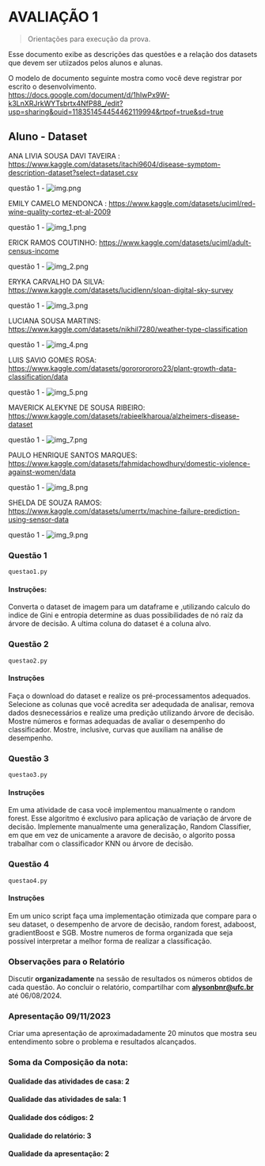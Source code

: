# AVALIAÇÃO 1 
> Orientações para execução da prova.

Esse documento exibe as descrições das questões e a relação dos datasets que devem ser utiizados 
pelos alunos e alunas.

O modelo de documento seguinte mostra como você deve registrar por escrito o desenvolvimento. 
https://docs.google.com/document/d/1hIwPx9W-k3LnXRJrkWYTsbrtx4NfP88_/edit?usp=sharing&ouid=118351454454462119994&rtpof=true&sd=true

##  Aluno - Dataset

ANA LIVIA SOUSA DAVI TAVEIRA : https://www.kaggle.com/datasets/itachi9604/disease-symptom-description-dataset?select=dataset.csv

questão 1 - 
![img.png](img.png)

EMILY CAMELO MENDONCA : https://www.kaggle.com/datasets/uciml/red-wine-quality-cortez-et-al-2009

questão 1 - 
![img_1.png](img_1.png)

ERICK RAMOS COUTINHO:  https://www.kaggle.com/datasets/uciml/adult-census-income

questão 1 -
![img_2.png](img_2.png)

ERYKA CARVALHO DA SILVA:  https://www.kaggle.com/datasets/lucidlenn/sloan-digital-sky-survey

questão 1 - 
![img_3.png](img_3.png)


LUCIANA SOUSA MARTINS: https://www.kaggle.com/datasets/nikhil7280/weather-type-classification

questão 1 - 
![img_4.png](img_4.png)

LUIS SAVIO GOMES ROSA: https://www.kaggle.com/datasets/gorororororo23/plant-growth-data-classification/data

questão 1 - 
![img_5.png](img_5.png)


MAVERICK ALEKYNE DE SOUSA RIBEIRO: https://www.kaggle.com/datasets/rabieelkharoua/alzheimers-disease-dataset

questão 1 - 
![img_7.png](img_7.png)

PAULO HENRIQUE SANTOS MARQUES: https://www.kaggle.com/datasets/fahmidachowdhury/domestic-violence-against-women/data

questão 1 - 
![img_8.png](img_8.png)

SHELDA DE SOUZA RAMOS: https://www.kaggle.com/datasets/umerrtx/machine-failure-prediction-using-sensor-data

questão 1 - 
![img_9.png](img_9.png)
### Questão 1

```questao1.py```

#### Instruções:

Converta o dataset de imagem para um dataframe e ,utilizando calculo do indice de Gini e entropia determine as duas possibilidades de nó raíz da árvore de 
decisão. A ultima coluna do dataset é a coluna alvo.

### Questão 2

```questao2.py```

#### Instruções 

Faça o download do dataset e realize os pré-processamentos adequados. Selecione as colunas que você acredita ser
adequdada de analisar, remova dados desnecessários e realize uma predição utilizando árvore de decisão. Mostre números e formas 
adequadas de avaliar o desempenho do classificador.  Mostre, inclusive, curvas que auxiliam na análise de desempenho.


### Questão 3

```questao3.py```

#### Instruções

Em uma atividade de casa você implementou manualmente o random forest. Esse algoritmo é exclusivo para aplicação de
variação de árvore de decisão. Implemente manualmente uma generalização,  Random Classifier, em que em vez de unicamente a aravore de decisão,
o algorito possa trabalhar com o classificador KNN ou árvore de decisão.

### Questão 4

```questao4.py```

#### Instruções

Em um unico script faça uma implementação otimizada que compare para o seu dataset, o desempenho de
arvore de decisão, random forest, adaboost, gradientBoost e SGB. Mostre numeros de forma organizada que seja possível interpretar
a melhor forma de realizar a classificação.

### Observações para o Relatório

Discutir **organizadamente** na sessão de resultados os números obtidos de cada questão.
Ao concluir o relatório, compartilhar com **alysonbnr@ufc.br** até 06/08/2024.

### Apresentação 09/11/2023

Criar uma apresentação de aproximadadamente 20 minutos que mostra seu entendimento sobre o problema
e resultados alcançados.


### Soma da Composição da nota:

#### Qualidade das atividades de casa: 2
#### Qualidade das atividades de sala: 1
#### Qualidade dos códigos: 2
#### Qualidade do relatório: 3
#### Qualidade da apresentação: 2
